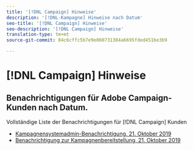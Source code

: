 ```yaml
---
title: '[!DNL Campaign] Hinweise'
description: '[!DNL-Kampagne] Hinweise nach Datum'
seo-title: '[!DNL Campaign] Hinweise'
seo-description: '[!DNL Campaign] Hinweise'
translation-type: tm+mt
source-git-commit: 84c6cffc5b7e9e060731384a6695fded451be3b9

---
```



# [!DNL Campaign] Hinweise

## Benachrichtigungen für Adobe Campaign-Kunden nach Datum.

Vollständige Liste der Benachrichtigungen für [!DNL Campaign] Kunden

* [Kampagnensystemadmin-Benachrichtigung, 21. Oktober 2019](campaign-admin.md)
* [Benachrichtigung zur Kampagnenbereitstellung, 21. Oktober 2019](campaign-deploy.md)
